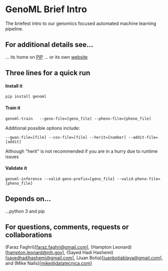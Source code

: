 # GenoML Brief Intro
The briefest intro to our genomics focused automated machine learning pipeline.

## For additional details see...
... its home on [PIP](https://pypi.org/project/genoml/)
... or its own [website](https://genoml.github.io)

## Three lines for a quick run
#### Install it
```
pip install genoml
```

#### Train it
```
genoml-train   --geno-file=[geno_file] --pheno-file=[pheno_file] 
```
Additional possible options include: 
```
--gwas-file=[file] --cov-file=[file] --herit=[number] --addit-file=[addit]
```
Although "herit" is not recommended if you are in a hurry due to runtime issues

#### Validate it
```
genoml-inference --valid-geno-prefix=[geno_file] --valid-pheno-file=[pheno_file]
```

## Depends on...
...python 3 and pip

## For questions, comments, requests or collaborations
(Faraz Faghri)[faraz.faghri@gmail.com], (Hampton Leonard)[hampton.leonard@nih.gov], (Sayed Hadi Hashemi)[sayedhadihashemi@gmail.com], (Juan Botia)[juanbotiablaya@gmail.com], and (Mike Nalls)[mike@datatecnica.com]
